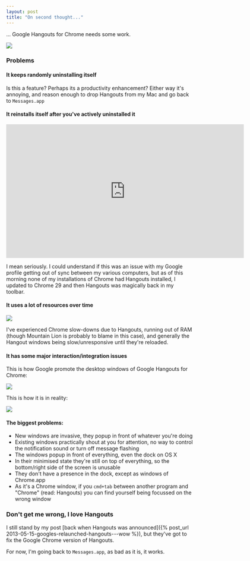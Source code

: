 ```yaml
---
layout: post
title: "On second thought..."
---
```

... Google Hangouts for Chrome needs some work.

<!-- more -->

![](http://uk.omg.li/QxkE/by%20default%202013-08-22%20at%2011.45.38.png)

### Problems
#### It keeps randomly uninstalling itself
Is this a feature? Perhaps its a productivity enhancement? Either way it's annoying, and reason enough to drop Hangouts from my Mac and go back to `Messages.app`
#### It reinstalls itself after you've actively uninstalled it

<div class="video-wrapper hd">

<iframe width="640" height="360" src="http://www.youtube.com/embed/UPw-3e_pzqU?feature=player_embedded" frameborder="0"> </iframe>

</div>

I mean seriously. I could understand if this was an issue with my Google profile getting out of sync between my various computers, but as of this morning none of my installations of Chrome had Hangouts installed, I updated to Chrome 29 and then Hangouts was magically back in my toolbar.

#### It uses a lot of resources over time
![](http://uk.omg.li/Qxo0/by%20default%202013-08-22%20at%2011.17.54.png)

I've experienced Chrome slow-downs due to Hangouts, running out of RAM (though Mountain Lion is probably to blame in this case), and generally the Hangout windows being slow/unresponsive until they're reloaded.

#### It has some major interaction/integration issues
This is how Google promote the desktop windows of Google Hangouts for Chrome:

![](http://uk.omg.li/Qxyz/Image%202013.08.22%2011%3A23%3A40.jpeg)

This is how it is in reality:

![](http://uk.omg.li/Qxrp/by%20default%202013-08-22%20at%2011.32.16.png)

#### The biggest problems:
- New windows are invasive, they popup in front of whatever you're doing
- Existing windows practically shout at you for attention, no way to control the notification sound or turn off message flashing
- The windows popup in front of everything, even the dock on OS X
- In their minimised state they're still on top of everything, so the bottom/right side of the screen is unusable
- They don't have a presence in the dock, except as windows of Chrome.app
- As it's a Chrome window, if you `cmd+tab` between another program and "Chrome" (read: Hangouts) you can find yourself being focussed on the wrong window


### Don't get me wrong, I love Hangouts
I still stand by my post [back when Hangouts was announced]({% post_url 2013-05-15-googles-relaunched-hangouts---wow %}), but they've got to fix the Google Chrome version of Hangouts.

For now, I'm going back to `Messages.app`, as bad as it is, it works.
